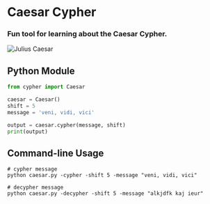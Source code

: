 # Caesar Cypher

### Fun tool for learning about the Caesar Cypher.

![Julius Caesar](https://github.com/cldixon/caesar_cypher/blob/master/src/julius_image.svg)

## Python Module
```python
from cypher import Caesar 

caesar = Caesar()
shift = 5
message = 'veni, vidi, vici'

output = caesar.cypher(message, shift)
print(output)
```

## Command-line Usage
```
# cypher message
python caesar.py -cypher -shift 5 -message "veni, vidi, vici"
```

```
# decypher message
python caesar.py -decypher -shift 5 -message "alkjdfk kaj ieur"
```